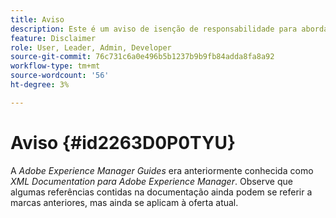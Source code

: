 ```yaml
---
title: Aviso
description: Este é um aviso de isenção de responsabilidade para abordar a alteração do nome do produto do XML Documentation para Adobe Experience Manager para AEM Guides
feature: Disclaimer
role: User, Leader, Admin, Developer
source-git-commit: 76c731c6a0e496b5b1237b9b9fb84adda8fa8a92
workflow-type: tm+mt
source-wordcount: '56'
ht-degree: 3%

---
```


# Aviso {#id2263D0P0TYU}

A *Adobe Experience Manager Guides* era anteriormente conhecida como *XML Documentation para Adobe Experience Manager*. Observe que algumas referências contidas na documentação ainda podem se referir a marcas anteriores, mas ainda se aplicam à oferta atual.
